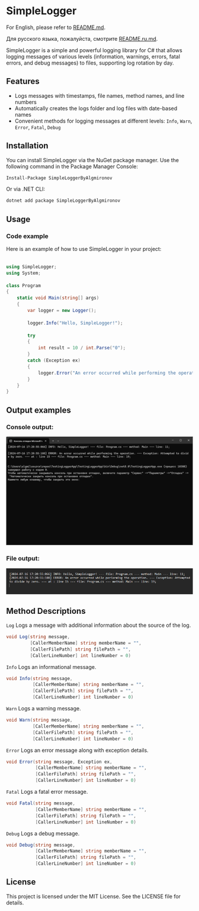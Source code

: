 # SimpleLogger

For English, please refer to [README.md](README.md).

Для русского языка, пожалуйста, смотрите [README.ru.md](README.ru.md).

SimpleLogger is a simple and powerful logging library for C# that allows logging messages of various levels (information, warnings, errors, fatal errors, and debug messages) to files, supporting log rotation by day.

## Features

- Logs messages with timestamps, file names, method names, and line numbers
- Automatically creates the logs folder and log files with date-based names
- Convenient methods for logging messages at different levels: `Info`, `Warn`, `Error`, `Fatal`, `Debug`


## Installation

You can install SimpleLogger via the NuGet package manager. Use the following command in the Package Manager Console:

```sh
Install-Package SimpleLoggerByAlgmironov
```

Or via .NET CLI:
```sh
dotnet add package SimpleLoggerByAlgmironov
```

## Usage
### Code example

Here is an example of how to use SimpleLogger in your project:

```csharp

using SimpleLogger;
using System;

class Program
{
    static void Main(string[] args)
    {
        var logger = new Logger();

        logger.Info("Hello, SimpleLogger!");

        try
        {
            int result = 10 / int.Parse("0");
        }
        catch (Exception ex)
        {
            logger.Error("An error occurred while performing the operation.", ex);
        }
    }
}

```

## Output examples
### Console output:
![console](https://github.com/algmironov/SimpleLogger/blob/master/img/console.png)

### File output:
![logFile](https://github.com/algmironov/SimpleLogger/blob/master/img/logFile.png)

## Method Descriptions
`Log`
Logs a message with additional information about the source of the log.

```csharp
void Log(string message,
         [CallerMemberName] string memberName = "",
         [CallerFilePath] string filePath = "",
         [CallerLineNumber] int lineNumber = 0)
```

`Info`
Logs an informational message.

```csharp
void Info(string message,
          [CallerMemberName] string memberName = "",
          [CallerFilePath] string filePath = "",
          [CallerLineNumber] int lineNumber = 0)
```
`Warn`
Logs a warning message.

```csharp
void Warn(string message,
          [CallerMemberName] string memberName = "",
          [CallerFilePath] string filePath = "",
          [CallerLineNumber] int lineNumber = 0)
```

`Error`
Logs an error message along with exception details.

```csharp
void Error(string message, Exception ex,
           [CallerMemberName] string memberName = "",
           [CallerFilePath] string filePath = "",
           [CallerLineNumber] int lineNumber = 0)
```

`Fatal`
Logs a fatal error message.

```csharp
void Fatal(string message,
           [CallerMemberName] string memberName = "",
           [CallerFilePath] string filePath = "",
           [CallerLineNumber] int lineNumber = 0)
```

`Debug`
Logs a debug message.

```csharp
void Debug(string message,
           [CallerMemberName] string memberName = "",
           [CallerFilePath] string filePath = "",
           [CallerLineNumber] int lineNumber = 0)
```

## License
This project is licensed under the MIT License. See the LICENSE file for details.

